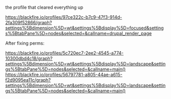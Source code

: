 the profile that cleared everything up

https://blackfire.io/profiles/97ce322c-b7c9-47f3-914d-2fa309f52866/graph?settings%5Bdimension%5D=wt&settings%5Bdisplay%5D=focused&settings%5BtabPane%5D=nodes&selected=&callname=drupal_render_page

After fixing perms:

https://blackfire.io/profiles/5c720ec7-2ee2-4545-a774-10300dbd4c18/graph?settings%5Bdimension%5D=wt&settings%5Bdisplay%5D=landscape&settings%5BtabPane%5D=nodes&selected=&callname=main()
https://blackfire.io/profiles/56797781-a805-44ae-a615-f2d9095ea11c/graph?settings%5Bdimension%5D=wt&settings%5Bdisplay%5D=landscape&settings%5BtabPane%5D=nodes&selected=&callname=main()
